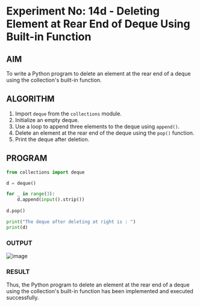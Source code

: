 # Experiment No: 14d - Deleting Element at Rear End of Deque Using Built-in Function

## AIM  
To write a Python program to delete an element at the rear end of a deque using the collection's built-in function.

## ALGORITHM  
1. Import `deque` from the `collections` module.
2. Initialize an empty deque.
3. Use a loop to append three elements to the deque using `append()`.
4. Delete an element at the rear end of the deque using the `pop()` function.
5. Print the deque after deletion.

## PROGRAM
```python
from collections import deque

d = deque()

for _ in range(3):
    d.append(input().strip())
    
d.pop()

print("The deque after deleting at right is : ")
print(d)

```

### OUTPUT
![image](https://github.com/user-attachments/assets/49935aeb-7fce-44d5-8cab-1298b86c37a7)


### RESULT
Thus, the Python program to delete an element at the rear end of a deque using the collection's built-in function has been implemented and executed successfully.
